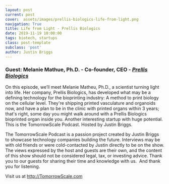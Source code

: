 ```yaml
---
layout: post
current: post
cover:  assets/images/prellis-biologics-life-from-light.png
navigation: True
title: Life from Light - Prellis Biologics
date: 2019-11-19 10:00:00
tags: biotech, startups
class: post-template
subclass: 'post'
author: Justin Briggs
---
```


### Guest: Melanie Mathue, Ph.D. - Co-founder, CEO - [*Prellis Biologics*](https://prellisbiologics.com)

On this episode, we’ll meet Melanie Matheu, Ph.D., a scientist turning light into life. Her company, Prellis Biologics, has developed what may be a defining technology for the bioprinting industry: A method to print biology on the cellular level. They're shipping printed vasculature and organoids now, and have a plan to be in the clinic with printed organs within 3 years; that's right, some day you might walk around with a Prellis Biologics bioprinted organ inside you. Another interesting startup with huge potential. This is the TomorrowScale Podcast. Hosted by Justin Briggs.


The TomorrowScale Podcast is a passion project created by Justin Briggs to showcase technology companies building the future. Interviews may be with old friends or were cold-contacted by Justin directly to be on the show. The views expressed by the host and guests are their own, and the content of this show should not be considered legal, tax, or investing advice. Thank you to our guests for sharing their time and knowledge with us.  And thank you for listening.


Visit us at http://TomorrowScale.com